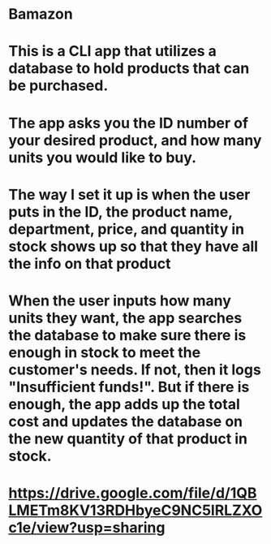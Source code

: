 # Bamazon

# This is a CLI app that utilizes a database to hold products that can be purchased.

# The app asks you the ID number of your desired product, and how many units you would like to buy.

# The way I set it up is when the user puts in the ID, the product name, department, price, and quantity in stock shows up so that they have all the info on that product

# When the user inputs how many units they want, the app searches the database to make sure there is enough in stock to meet the customer's needs. If not, then it logs "Insufficient funds!". But if there is enough, the app adds up the total cost and updates the database on the new quantity of that product in stock.

# https://drive.google.com/file/d/1QBLMETm8KV13RDHbyeC9NC5lRLZXOc1e/view?usp=sharing